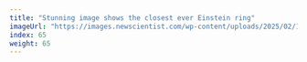 ```yaml
---
title: "Stunning image shows the closest ever Einstein ring"
imageUrl: "https://images.newscientist.com/wp-content/uploads/2025/02/10095727/SEI_239317117.jpg?width=788"
index: 65
weight: 65
---
```


